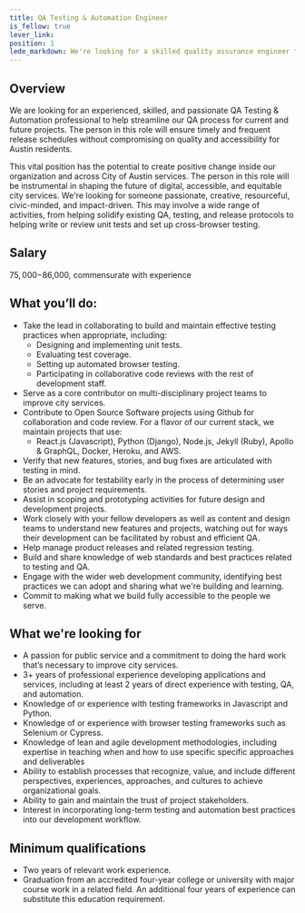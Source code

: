```yaml
---
title: QA Testing & Automation Engineer
is_fellow: true
lever_link:
position: 1
lede_markdown: We're looking for a skilled quality assurance engineer to collaborate with the City of Austin’s Office of Design and Delivery on incorporating effective testing practices into every development cycle.
---
```


## Overview
We are looking for an experienced, skilled, and passionate QA Testing & Automation professional to help streamline our QA process for current and future projects. The person in this role will ensure timely and frequent release schedules without compromising on quality and accessibility for Austin residents.

This vital position has the potential to create positive change inside our organization and across City of Austin services. The person in this role will be instrumental in shaping the future of digital, accessible, and equitable city services. We're looking for someone passionate, creative, resourceful, civic-minded, and impact-driven. This may involve a wide range of activities, from helping solidify existing QA, testing, and release protocols to helping write or review unit tests and set up cross-browser testing.


## Salary

$75,000-$86,000, commensurate with experience

## What you’ll do:

* Take the lead in collaborating to build and maintain effective testing practices when appropriate, including:
  * Designing and implementing unit tests. 
  * Evaluating test coverage. 
  * Setting up automated browser testing. 
  * Participating in collaborative code reviews with the rest of development staff. 
* Serve as a core contributor on multi-disciplinary project teams to improve city services. 
* Contribute to Open Source Software projects using Github for collaboration and code review. For a flavor of our current stack, we maintain projects that use:
    * React.js (Javascript), Python (Django), Node.js, Jekyll (Ruby), Apollo & GraphQL, Docker, Heroku, and AWS.
* Verify that new features, stories, and bug fixes are articulated with testing in mind. 
* Be an advocate for testability early in the process of determining user stories and project requirements. 
* Assist in scoping and prototyping activities for future design and development projects. 
* Work closely with your fellow developers as well as content and design teams to understand new features and projects, watching out for ways their development can be facilitated by robust and efficient QA. 
* Help manage product releases and related regression testing. 
* Build and share knowledge of web standards and best practices related to testing and QA. 
* Engage with the wider web development community, identifying best practices we can adopt and sharing what we're building and learning. 
* Commit to making what we build fully accessible to the people we serve.


## What we're looking for

* A passion for public service and a commitment to doing the hard work that’s necessary to improve city services. 
* 3+ years of professional experience developing applications and services, including at least 2 years of direct experience with testing, QA, and automation. 
* Knowledge of or experience with testing frameworks in Javascript and Python. 
* Knowledge of or experience with browser testing frameworks such as Selenium or Cypress. 
* Knowledge of lean and agile development methodologies, including expertise in teaching when and how to use specific specific approaches and deliverables
* Ability to establish processes that recognize, value, and include different perspectives, experiences, approaches, and cultures to achieve organizational goals. 
* Ability to gain and maintain the trust of project stakeholders. 
* Interest in incorporating long-term testing and automation best practices into our development workflow. 


## Minimum qualifications

*   Two years of relevant work experience. 
*   Graduation from an accredited four-year college or university with major course work in a related field. An additional four years of experience can substitute this education requirement.
